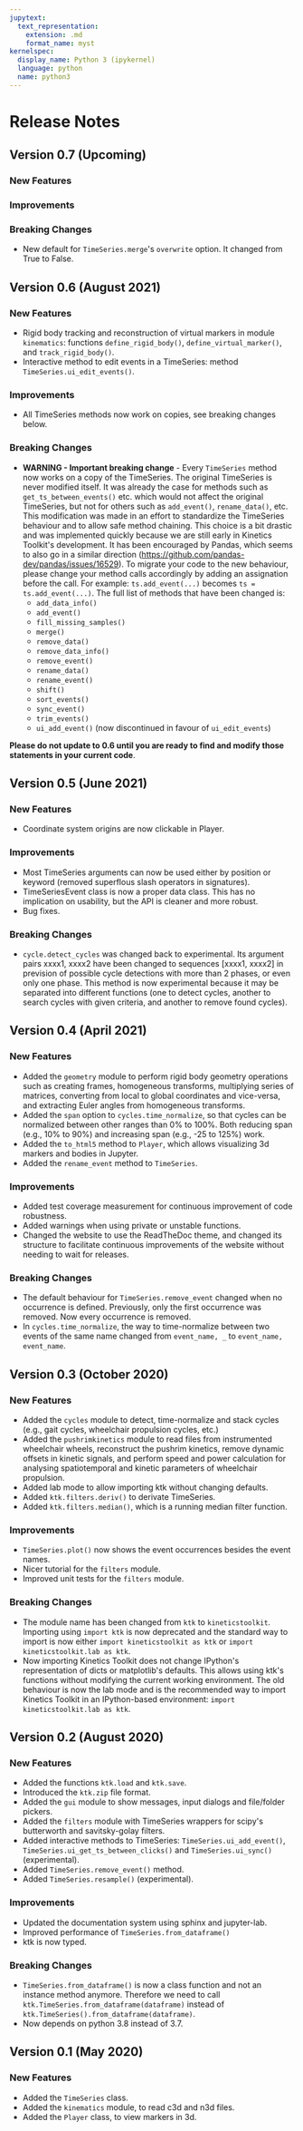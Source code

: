 ```yaml
---
jupytext:
  text_representation:
    extension: .md
    format_name: myst
kernelspec:
  display_name: Python 3 (ipykernel)
  language: python
  name: python3
---
```


# Release Notes

## Version 0.7 (Upcoming)

### New Features

### Improvements

### Breaking Changes

- New default for `TimeSeries.merge`'s `overwrite` option. It changed from True to False.

## Version 0.6 (August 2021)

### New Features

- Rigid body tracking and reconstruction of virtual markers in module `kinematics`: functions `define_rigid_body()`, `define_virtual_marker()`, and `track_rigid_body()`.
- Interactive method to edit events in a TimeSeries: method `TimeSeries.ui_edit_events()`.

### Improvements

- All TimeSeries methods now work on copies, see breaking changes below.

### Breaking Changes

- **WARNING - Important breaking change** - Every `TimeSeries` method now works on a copy of the TimeSeries. The original TimeSeries is never modified itself. It was already the case for methods such as `get_ts_between_events()` etc. which would not affect the original TimeSeries, but not for others such as `add_event()`, `rename_data()`, etc. This modification was made in an effort to standardize the TimeSeries behaviour and to allow safe method chaining. This choice is a bit drastic and was implemented quickly because we are still early in Kinetics Toolkit's development. It has been encouraged by Pandas, which seems to also go in a similar direction (https://github.com/pandas-dev/pandas/issues/16529). To migrate your code to the new behaviour, please change your method calls accordingly by adding an assignation before the call. For example: `ts.add_event(...)` becomes `ts = ts.add_event(...)`. The full list of methods that have been changed is:
    - `add_data_info()`
    - `add_event()`
    - `fill_missing_samples()`
    - `merge()`
    - `remove_data()`
    - `remove_data_info()`
    - `remove_event()`
    - `rename_data()`
    - `rename_event()`
    - `shift()`
    - `sort_events()`
    - `sync_event()`
    - `trim_events()`
    - `ui_add_event()` (now discontinued in favour of `ui_edit_events`)

**Please do not update to 0.6 until you are ready to find and modify those statements in your current code**.

## Version 0.5 (June 2021)

### New Features

- Coordinate system origins are now clickable in Player.

### Improvements

- Most TimeSeries arguments can now be used either by position or keyword (removed superflous slash operators in signatures).
- TimeSeriesEvent class is now a proper data class. This has no implication on usability, but the API is cleaner and more robust.
- Bug fixes.

### Breaking Changes

- `cycle.detect_cycles` was changed back to experimental. Its argument pairs xxxx1, xxxx2 have been changed to sequences [xxxx1, xxxx2] in prevision of possible cycle detections with more than 2 phases, or even only one phase. This method is now experimental because it may be separated into different functions (one to detect cycles, another to search cycles with given criteria, and another to remove found cycles).


## Version 0.4 (April 2021)

### New Features

- Added the `geometry` module to perform rigid body geometry operations such as creating frames, homogeneous transforms, multiplying series of matrices, converting from local to global coordinates and vice-versa, and extracting Euler angles from homogeneous transforms.
- Added the `span` option to `cycles.time_normalize`, so that cycles can be normalized between other ranges than 0% to 100%. Both reducing span (e.g., 10% to 90%) and increasing span (e.g., -25 to 125%) work.
- Added the `to_html5` method to `Player`, which allows visualizing 3d markers and bodies in Jupyter.
- Added the `rename_event` method to `TimeSeries`.

### Improvements

- Added test coverage measurement for continuous improvement of code robustness.
- Added warnings when using private or unstable functions.
- Changed the website to use the ReadTheDoc theme, and changed its structure to facilitate continuous improvements of the website without needing to wait for releases.

### Breaking Changes

- The default behaviour for `TimeSeries.remove_event` changed when no occurrence is defined. Previously, only the first occurrence was removed. Now every occurrence is removed.
- In `cycles.time_normalize`, the way to time-normalize between two events of the same name changed from `event_name, _` to `event_name, event_name`.

## Version 0.3 (October 2020)

### New Features

- Added the `cycles` module to detect, time-normalize and stack cycles (e.g., gait cycles, wheelchair propulsion cycles, etc.)
- Added the `pushrimkinetics` module to read files from instrumented wheelchair wheels, reconstruct the pushrim kinetics,
  remove dynamic offsets in kinetic signals, and perform speed and power calculation for analysing spatiotemporal and kinetic
  parameters of wheelchair propulsion.
- Added lab mode to allow importing ktk without changing defaults.
- Added `ktk.filters.deriv()` to derivate TimeSeries.
- Added `ktk.filters.median()`, which is a running median filter function.

### Improvements

- `TimeSeries.plot()` now shows the event occurrences besides the event names.
- Nicer tutorial for the `filters` module.
- Improved unit tests for the `filters` module.

### Breaking Changes

- The module name has been changed from `ktk` to `kineticstoolkit`. Importing using `import ktk` is now deprecated and the standard way to import is now either `import kineticstoolkit as ktk` or `import kineticstoolkit.lab as ktk`.
- Now importing Kinetics Toolkit does not change IPython's representation of dicts or matplotlib's defaults. This allows using ktk's functions without modifying the current working environment. The old behaviour is now the lab mode and is the recommended way to import Kinetics Toolkit in an IPython-based environment: `import kineticstoolkit.lab as ktk`.


## Version 0.2 (August 2020)

### New Features

- Added the functions `ktk.load` and `ktk.save`.
- Introduced the `ktk.zip` file format.
- Added the `gui` module to show messages, input dialogs and file/folder pickers.
- Added the `filters` module with TimeSeries wrappers for scipy's butterworth and savitsky-golay filters.
- Added interactive methods to TimeSeries: `TimeSeries.ui_add_event()`, `TimeSeries.ui_get_ts_between_clicks()` and `TimeSeries.ui_sync()` (experimental).
- Added `TimeSeries.remove_event()` method.
- Added `TimeSeries.resample()` (experimental).

### Improvements

- Updated the documentation system using sphinx and jupyter-lab.
- Improved performance of `TimeSeries.from_dataframe()`
- ktk is now typed.

### Breaking Changes
- `TimeSeries.from_dataframe()` is now a class function and not an instance method anymore. Therefore we need to call `ktk.TimeSeries.from_dataframe(dataframe)` instead of `ktk.TimeSeries().from_dataframe(dataframe)`.
- Now depends on python 3.8 instead of 3.7.


## Version 0.1 (May 2020)

### New Features

- Added the `TimeSeries` class.
- Added the `kinematics` module, to read c3d and n3d files.
- Added the `Player` class, to view markers in 3d.
